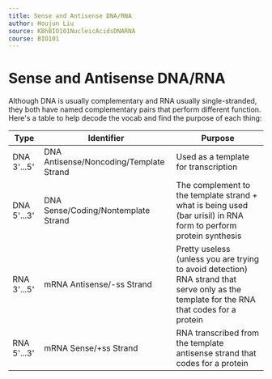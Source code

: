 ```yaml
---
title: Sense and Antisense DNA/RNA
author: Houjun Liu
source: KBhBIO101NucleicAcidsDNARNA
course: BIO101
---
```


# Sense and Antisense DNA/RNA
Although DNA is usually complementary and RNA usually single-stranded, they both have named complementary pairs that perform different function. Here's a table to help decode the vocab and find the purpose of each thing:

| Type | Identifier | Purpose |
|---|---|---|
| DNA 3'...5' | DNA Antisense/Noncoding/Template Strand | Used as a template for transcription |
| DNA 5'...3' | DNA Sense/Coding/Nontemplate Strand | The complement to the template strand + what is being used (bar urisil) in RNA form to perform protein synthesis |
| RNA 3'...5' | mRNA Antisense/-ss Strand | Pretty useless (unless you are trying to avoid detection) RNA strand that serve only as the template for the RNA that codes for a protein |
| RNA 5'...3' | mRNA Sense/+ss Strand | RNA transcribed from the template antisense strand that codes for a protein |
